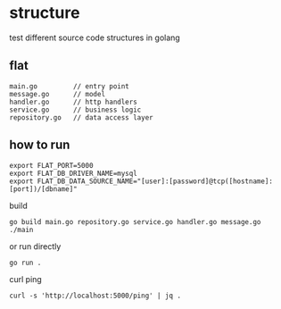 # structure

test different source code structures in golang


## flat 

    main.go         // entry point
    message.go      // model
    handler.go      // http handlers
    service.go      // business logic
    repository.go   // data access layer

## how to run

    export FLAT_PORT=5000
    export FLAT_DB_DRIVER_NAME=mysql
    export FLAT_DB_DATA_SOURCE_NAME="[user]:[password]@tcp([hostname]:[port])/[dbname]" 

build

    go build main.go repository.go service.go handler.go message.go 
    ./main

or run directly 

    go run .

curl ping

    curl -s 'http://localhost:5000/ping' | jq .

